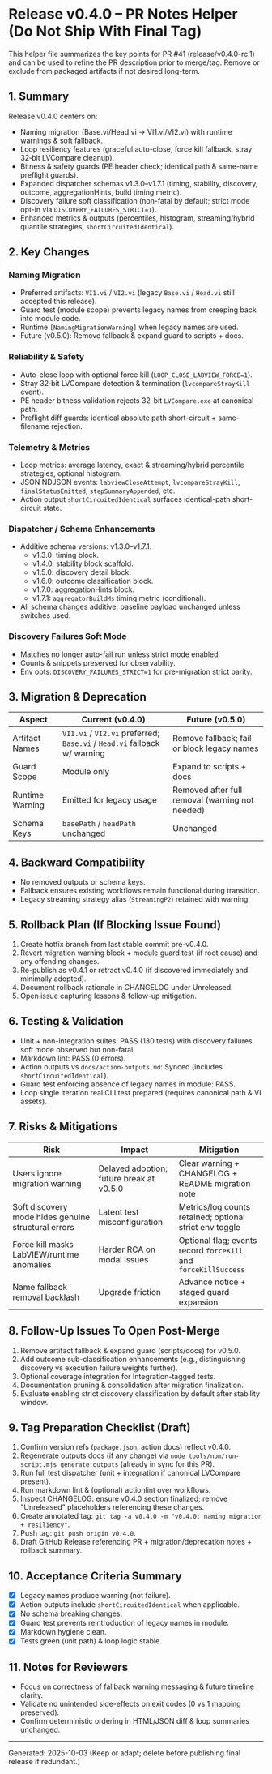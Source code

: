 <!-- markdownlint-disable-next-line MD041 -->
# Release v0.4.0 – PR Notes Helper (Do Not Ship With Final Tag)

This helper file summarizes the key points for PR #41 (release/v0.4.0-rc.1) and can be used to refine the
PR description prior to merge/tag. Remove or exclude from packaged artifacts if not desired long-term.

## 1. Summary

Release v0.4.0 centers on:

- Naming migration (Base.vi/Head.vi → VI1.vi/VI2.vi) with runtime warnings & soft fallback.
- Loop resiliency features (graceful auto-close, force kill fallback, stray 32‑bit LVCompare cleanup).
- Bitness & safety guards (PE header check; identical path & same-name preflight guards).
- Expanded dispatcher schemas v1.3.0–v1.7.1 (timing, stability, discovery, outcome, aggregationHints, build timing metric).
- Discovery failure soft classification (non-fatal by default; strict mode opt-in via `DISCOVERY_FAILURES_STRICT=1`).
- Enhanced metrics & outputs (percentiles, histogram, streaming/hybrid quantile strategies, `shortCircuitedIdentical`).

## 2. Key Changes

### Naming Migration

- Preferred artifacts: `VI1.vi` / `VI2.vi` (legacy `Base.vi` / `Head.vi` still accepted this release).
- Guard test (module scope) prevents legacy names from creeping back into module code.
- Runtime `[NamingMigrationWarning]` when legacy names are used.
- Future (v0.5.0): Remove fallback & expand guard to scripts + docs.

### Reliability & Safety

- Auto-close loop with optional force kill (`LOOP_CLOSE_LABVIEW_FORCE=1`).
- Stray 32‑bit LVCompare detection & termination (`lvcompareStrayKill` event).
- PE header bitness validation rejects 32-bit `LVCompare.exe` at canonical path.
- Preflight diff guards: identical absolute path short-circuit + same-filename rejection.

### Telemetry & Metrics

- Loop metrics: average latency, exact & streaming/hybrid percentile strategies, optional histogram.
- JSON NDJSON events: `labviewCloseAttempt`, `lvcompareStrayKill`, `finalStatusEmitted`, `stepSummaryAppended`, etc.
- Action output `shortCircuitedIdentical` surfaces identical-path short-circuit state.

### Dispatcher / Schema Enhancements

- Additive schema versions: v1.3.0–v1.7.1.
  - v1.3.0: timing block.
  - v1.4.0: stability block scaffold.
  - v1.5.0: discovery detail block.
  - v1.6.0: outcome classification block.
  - v1.7.0: aggregationHints block.
  - v1.7.1: `aggregatorBuildMs` timing metric (conditional).
- All schema changes additive; baseline payload unchanged unless switches used.

### Discovery Failures Soft Mode

- Matches no longer auto-fail run unless strict mode enabled.
- Counts & snippets preserved for observability.
- Env opts: `DISCOVERY_FAILURES_STRICT=1` for pre-migration strict parity.

## 3. Migration & Deprecation

| Aspect | Current (v0.4.0) | Future (v0.5.0) |
|--------|------------------|------------------|
| Artifact Names | `VI1.vi` / `VI2.vi` preferred; `Base.vi` / `Head.vi` fallback w/ warning | Remove fallback; fail or block legacy names |
| Guard Scope | Module only | Expand to scripts + docs |
| Runtime Warning | Emitted for legacy usage | Removed after full removal (warning not needed) |
| Schema Keys | `basePath` / `headPath` unchanged | Unchanged |

## 4. Backward Compatibility

- No removed outputs or schema keys.
- Fallback ensures existing workflows remain functional during transition.
- Legacy streaming strategy alias (`StreamingP2`) retained with warning.

## 5. Rollback Plan (If Blocking Issue Found)

1. Create hotfix branch from last stable commit pre-v0.4.0.
2. Revert migration warning block + module guard test (if root cause) and any offending changes.
3. Re-publish as v0.4.1 or retract v0.4.0 (if discovered immediately and minimally adopted).
4. Document rollback rationale in CHANGELOG under Unreleased.
5. Open issue capturing lessons & follow-up mitigation.

## 6. Testing & Validation

- Unit + non-integration suites: PASS (130 tests) with discovery failures soft mode observed but non-fatal.
- Markdown lint: PASS (0 errors).
- Action outputs vs `docs/action-outputs.md`: Synced (includes `shortCircuitedIdentical`).
- Guard test enforcing absence of legacy names in module: PASS.
- Loop single iteration real CLI test prepared (requires canonical path & VI assets).

## 7. Risks & Mitigations

<!-- markdownlint-disable MD013 -->
| Risk | Impact | Mitigation |
|------|--------|-----------|
| Users ignore migration warning | Delayed adoption; future break at v0.5.0 | Clear warning + CHANGELOG + README migration note |
| Soft discovery mode hides genuine structural errors | Latent test misconfiguration | Metrics/log counts retained; optional strict env toggle |
| Force kill masks LabVIEW/runtime anomalies | Harder RCA on modal issues | Optional flag; events record `forceKill` and `forceKillSuccess` |
| Name fallback removal backlash | Upgrade friction | Advance notice + staged guard expansion |
<!-- markdownlint-enable MD013 -->

## 8. Follow-Up Issues To Open Post-Merge

1. Remove artifact fallback & expand guard (scripts/docs) for v0.5.0.
2. Add outcome sub-classification enhancements (e.g., distinguishing discovery vs execution failure weights further).
3. Optional coverage integration for Integration-tagged tests.
4. Documentation pruning & consolidation after migration finalization.
5. Evaluate enabling strict discovery classification by default after stability window.

## 9. Tag Preparation Checklist (Draft)

1. Confirm version refs (`package.json`, action docs) reflect v0.4.0.
2. Regenerate outputs docs (if any change) via
   `node tools/npm/run-script.mjs generate:outputs` (already in sync for this PR).
3. Run full test dispatcher (unit + integration if canonical LVCompare present).
4. Run markdown lint & (optional) actionlint over workflows.
5. Inspect CHANGELOG: ensure v0.4.0 section finalized; remove "Unreleased" placeholders referencing these changes.
6. Create annotated tag: `git tag -a v0.4.0 -m "v0.4.0: naming migration + resiliency"`.
7. Push tag: `git push origin v0.4.0`.
8. Draft GitHub Release referencing PR + migration/deprecation notes + rollback summary.

## 10. Acceptance Criteria Summary

- [x] Legacy names produce warning (not failure).
- [x] Action outputs include `shortCircuitedIdentical` when applicable.
- [x] No schema breaking changes.
- [x] Guard test prevents reintroduction of legacy names in module.
- [x] Markdown hygiene clean.
- [x] Tests green (unit path) & loop logic stable.

## 11. Notes for Reviewers

- Focus on correctness of fallback warning messaging & future timeline clarity.
- Validate no unintended side-effects on exit codes (0 vs 1 mapping preserved).
- Confirm deterministic ordering in HTML/JSON diff & loop summaries unchanged.

---

Generated: 2025-10-03
(Keep or adapt; delete before publishing final release if redundant.)
